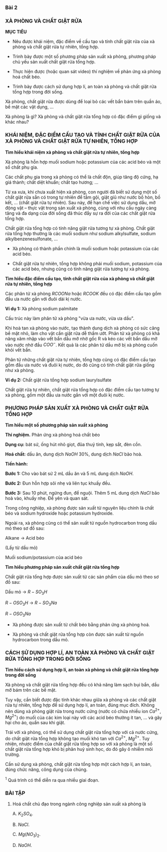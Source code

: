 ### Bài 2

### XÀ PHÒNG VÀ CHẤT GIẶT RỬA

**MỤC TIÊU**

- Nêu được khái niệm, đặc điểm về cấu tạo và tính chất giặt rửa của xà phòng và chất giặt rửa tự nhiên, tổng hợp.

- Trình bày được một số phương pháp sản xuất xà phòng, phương pháp chủ yếu sản xuất chất giặt rửa tổng hợp.

- Thực hiện được (hoặc quan sát video) thí nghiệm về phản ứng xà phòng hoá chất béo.

- Trình bày được cách sử dụng hợp lí, an toàn xà phòng và chất giặt rửa tổng hợp trong đời sống.

Xà phòng, chất giặt rửa được dùng để loại bỏ các vết bẩn bám trên quần áo, bề mặt các vật dụng, …

Xà phòng là gì? Xà phòng và chất giặt rửa tổng hợp có đặc điểm gì giống và khác nhau?

### KHÁI NIỆM, ĐẶC ĐIỂM CẤU TẠO VÀ TÍNH CHẤT GIẶT RỬA CỦA XÀ PHÒNG VÀ CHẤT GIẶT RỬA TỰ NHIÊN, TỔNG HỢP

**Tìm hiểu khái niệm xà phòng và chất giặt rửa tự nhiên, tổng hợp**

Xà phòng là hỗn hợp muối sodium hoặc potassium của các acid béo và một số chất phụ gia.

Các chất phụ gia trong xà phòng có thể là chất độn, giúp tăng độ cứng, hạ giá thành; chất diệt khuẩn; chất tạo hương; …

Từ xa xưa, khi chưa xuất hiện xà phòng, con người đã biết sử dụng một số chất giặt rửa sẵn có trong tự nhiên để tắm gội, giặt giũ như nước bồ hòn, bồ kết, … (chất giặt rửa tự nhiên). Sau này, để hạn chế việc sử dụng dầu, mỡ động vật – thực vật trong sản xuất xà phòng, cùng với nhu cầu ngày càng tăng và đa dạng của đời sống đã thúc đẩy sự ra đời của các chất giặt rửa tổng hợp.

Chất giặt rửa tổng hợp có tính năng giặt rửa tương tự xà phòng. Chất giặt rửa tổng hợp thường là các muối sodium như sodium alkylsulfate, sodium alkylbenzenesulfonate, …

- Xà phòng có thành phần chính là muối sodium hoặc potassium của các acid béo.

- Chất giặt rửa tự nhiên, tổng hợp không phải muối sodium, potassium của các acid béo, nhưng cũng có tính năng giặt rửa tương tự xà phòng.

**Tìm hiểu đặc điểm cấu tạo, tính chất giặt rửa của xà phòng và chất giặt rửa tự nhiên, tổng hợp**

Các phân tử xà phòng $RCOONa$ hoặc $RCOOK$ đều có đặc điểm cấu tạo gồm đầu ưa nước gắn với đuôi dài kị nước.

**Ví dụ 1:** Xà phòng sodium palmitate

Cấu trúc này làm phân tử xà phòng "vừa ưa nước, vừa ưa dầu".

Khi hoà tan xà phòng vào nước, tạo thành dung dịch xà phòng có sức căng bề mặt nhỏ, làm cho vật cần giặt rửa dễ thấm ướt. Phân tử xà phòng có khả năng xâm nhập vào vết bẩn dầu mỡ nhờ gốc R và kéo các vết bẩn dầu mỡ vào nước nhờ đầu $COO^-$. Kết quả là các phân tử dầu mỡ bị xà phòng cuốn khỏi vết bẩn.

Phân tử những chất giặt rửa tự nhiên, tổng hợp cũng có đặc điểm cấu tạo gồm đầu ưa nước và đuôi kị nước, do đó cũng có tính chất giặt rửa giống như xà phòng.

**Ví dụ 2:** Chất giặt rửa tổng hợp sodium laurylsulfate

Chất giặt rửa tự nhiên, chất giặt rửa tổng hợp có đặc điểm cấu tạo tương tự xà phòng, gồm một đầu ưa nước gắn với một đuôi kị nước.

### PHƯƠNG PHÁP SẢN XUẤT XÀ PHÒNG VÀ CHẤT GIẶT RỬA TỔNG HỢP

**Tìm hiểu một số phương pháp sản xuất xà phòng**

**Thí nghiệm.** Phản ứng xà phòng hoá chất béo

**Dụng cụ:** bát sứ, ống hút nhỏ giọt, đũa thuỷ tinh, kẹp sắt, đèn cồn.

**Hoá chất:** dầu ăn, dung dịch $NaOH$ 30%, dung dịch $NaCl$ bão hoà.

**Tiến hành:**

**Bước 1:** Cho vào bát sứ 2 mL dầu ăn và 5 mL dung dịch $NaOH$.

**Bước 2:** Đun hỗn hợp sôi nhẹ và liên tục khuấy đều.

**Bước 3:** Sau 10 phút, ngừng đun, để nguội. Thêm 5 mL dung dịch $NaCl$ bão hoà vào, khuấy nhẹ. Để yên và quan sát.

Trong công nghiệp, xà phòng được sản xuất từ nguyên liệu chính là chất béo và sodium hydroxide hoặc potassium hydroxide.

Ngoài ra, xà phòng cũng có thể sản xuất từ nguồn hydrocarbon trong dầu mỏ theo sơ đồ sau:

Alkane $\longrightarrow$ Acid béo

(Lấy từ dầu mỏ)

Muối sodium/potassium của acid béo

**Tìm hiểu phương pháp sản xuất chất giặt rửa tổng hợp**

Chất giặt rửa tổng hợp được sản xuất từ các sản phẩm của dầu mỏ theo sơ đồ sau:

Dầu mỏ $\longrightarrow$
$R-SO_3 H$

$R-OSO_3 H$
$\longrightarrow$
$R-SO_3 Na$

$R-OSO_3 Na$

- Xà phòng được sản xuất từ chất béo bằng phản ứng xà phòng hoá.

- Xà phòng và chất giặt rửa tổng hợp còn được sản xuất từ nguồn hydrocarbon trong dầu mỏ.

### CÁCH SỬ DỤNG HỢP LÍ, AN TOÀN XÀ PHÒNG VÀ CHẤT GIẶT RỬA TỔNG HỢP TRONG ĐỜI SỐNG

**Tìm hiểu cách sử dụng hợp lí, an toàn xà phòng và chất giặt rửa tổng hợp trong đời sống**

Xà phòng và chất giặt rửa tổng hợp đều có khả năng làm sạch bụi bẩn, dầu mỡ bám trên các bề mặt.

Tuy vậy, cần biết được đặc tính khác nhau giữa xà phòng và các chất giặt rửa tự nhiên, tổng hợp để sử dụng hợp lí, an toàn, đúng mục đích. Không nên dùng xà phòng giặt rửa trong nước cứng (nước có chứa nhiều ion $Ca^{2+}$, $Mg^{2+}$) do muối của các kim loại này với các acid béo thường ít tan, … và gây hại cho áo, quần sau khi giặt.

Trái với xà phòng, có thể sử dụng chất giặt rửa tổng hợp với cả nước cứng, do chất giặt rửa tổng hợp không tạo muối khó tan với $Ca^{2+}$, $Mg^{2+}$. Tuy nhiên, nhược điểm của chất giặt rửa tổng hợp so với xà phòng là một số chất giặt rửa tổng hợp khó bị phân huỷ sinh học, do đó gây ô nhiễm môi trường.

Cần sử dụng xà phòng, chất giặt rửa tổng hợp một cách hợp lí, an toàn, đúng chức năng, công dụng của chúng.

$^1$ Quá trình có thể diễn ra qua nhiều giai đoạn.

### BÀI TẬP

1. Hoá chất chủ đạo trong ngành công nghiệp sản xuất xà phòng là

    A. $K_2 SO_4$.
    
    B. $NaCl$.
    
    C. $Mg(NO_3)_2$.
    
    D. $NaOH$.
